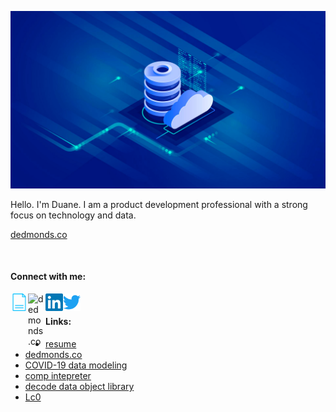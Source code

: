 ![](https://raw.githubusercontent.com/usefulmove/usefulmove/master/assets/database.jpg)

Hello. I'm Duane. I am a product development professional with a strong focus on technology and data.

[dedmonds.co](http://dedmonds.co)

<br>

#### Connect with me:

[<img align="left" alt="dedmonds.co" width="28px" src="https://raw.githubusercontent.com/usefulmove/usefulmove/master/assets/cv.png" />][resume]
[<img align="left" alt="dedmonds.co" width="28px" src="https://raw.githubusercontent.com/usefulmove/usefulmove/master/assets/avatar_rev.ico" />][website]
[<img align="left" alt="dedmonds | LinkedIn" width="28px" src="https://raw.githubusercontent.com/usefulmove/usefulmove/master/assets/linkedin.svg" />][linkedin]
[<img align="left" alt="dedmonds | Twitter" width="28px" src="https://raw.githubusercontent.com/usefulmove/usefulmove/master/assets/twitter.svg" />][twitter]

<br>

#### Links:
- [resume](https://github.com/usefulmove/o/blob/master/dedmonds_resume.pdf)
- [dedmonds.co](https://www.dedmonds.co/)
- [COVID-19 data modeling](https://htmlpreview.github.io/?https://github.com/usefulmove/o/blob/master/covid-19.html)
- [comp intepreter](https://github.com/usefulmove/comp#readme)
- [decode data object library](https://github.com/usefulmove/code/tree/master/decode)
- [Lc0](https://lczero.org)


[resume]: https://github.com/usefulmove/o/blob/master/dedmonds_resume.pdf
[website]: http://dedmonds.co
[twitter]: https://twitter.com/dedmonds
[linkedin]: https://linkedin.com/in/dedmonds
